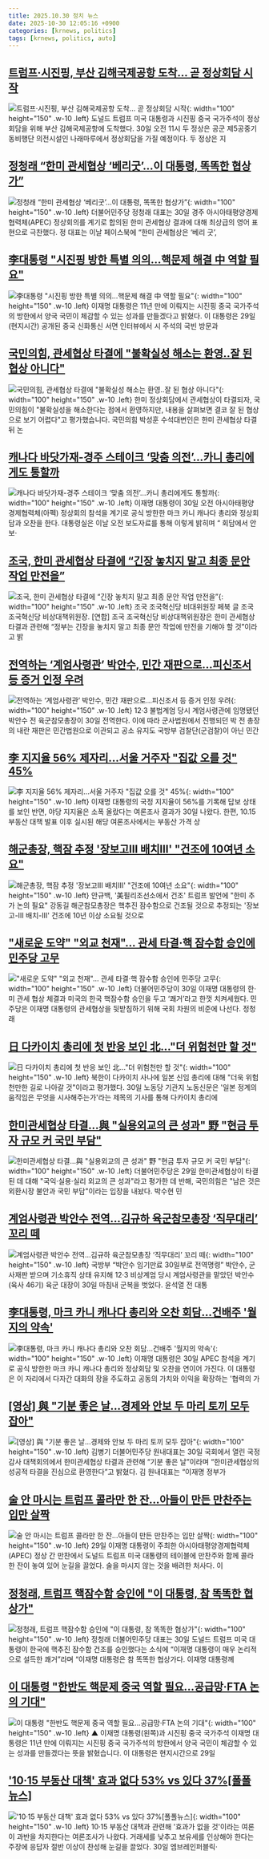 ```yaml
---
title: 2025.10.30 정치 뉴스
date: 2025-10-30 12:05:16 +0900
categories: [krnews, politics]
tags: [krnews, politics, auto]
---
```

## [트럼프·시진핑, 부산 김해국제공항 도착… 곧 정상회담 시작](https://n.news.naver.com/mnews/article/417/0001110049)

![트럼프·시진핑, 부산 김해국제공항 도착… 곧 정상회담 시작](https://mimgnews.pstatic.net/image/origin/417/2025/10/30/1110049.jpg?type=nf220_150){: width="100" height="150" .w-10 .left}
도널드 트럼프 미국 대통령과 시진핑 중국 국가주석이 정상회담을 위해 부산 김해국제공항에 도착했다. 30일 오전 11시 두 정상은 공군 제5공중기동비행단 의전시설인 나래마루에서 정상회담을 가질 예정이다. 두 정상은 지

## [정청래 “한미 관세협상 ‘베리굿’…이 대통령, 똑똑한 협상가”](https://n.news.naver.com/mnews/article/658/0000124372)

![정청래 “한미 관세협상 ‘베리굿’…이 대통령, 똑똑한 협상가”](https://mimgnews.pstatic.net/image/origin/658/2025/10/30/124372.jpg?type=nf220_150){: width="100" height="150" .w-10 .left}
더불어민주당 정청래 대표는 30일 경주 아시아태평양경제협력체(APEC) 정상회의를 계기로 합의된 한미 관세협상 결과에 대해 최상급의 영어 표현으로 극찬했다. 정 대표는 이날 페이스북에 “한미 관세협상은 ‘베리 굿’,

## [李대통령 "시진핑 방한 특별 의의…핵문제 해결 中 역할 필요"](https://n.news.naver.com/mnews/article/015/0005204190)

![李대통령 "시진핑 방한 특별 의의…핵문제 해결 中 역할 필요"](https://mimgnews.pstatic.net/image/origin/015/2025/10/30/5204190.jpg?type=nf220_150){: width="100" height="150" .w-10 .left}
이재명 대통령은 11년 만에 이뤄지는 시진핑 중국 국가주석의 방한에서 양국 국민이 체감할 수 있는 성과를 만들겠다고 밝혔다. 이 대통령은 29일(현지시간) 공개된 중국 신화통신 서면 인터뷰에서 시 주석의 국빈 방문과

## [국민의힘, 관세협상 타결에 "불확실성 해소는 환영‥잘 된 협상 아니다"](https://n.news.naver.com/mnews/article/214/0001458224)

![국민의힘, 관세협상 타결에 "불확실성 해소는 환영‥잘 된 협상 아니다"](https://mimgnews.pstatic.net/image/origin/214/2025/10/29/1458224.jpg?type=nf220_150){: width="100" height="150" .w-10 .left}
한미 정상회담에서 관세협상이 타결되자, 국민의힘이 "불확실성을 해소한다는 점에서 환영하지만, 내용을 살펴보면 결코 잘 된 협상으로 보기 어렵다"고 평가했습니다. 국민의힘 박성훈 수석대변인은 한미 관세협상 타결 뒤 논

## [캐나다 바닷가재-경주 스테이크 ‘맞춤 의전’…카니 총리에게도 통할까](https://n.news.naver.com/mnews/article/028/0002773567)

![캐나다 바닷가재-경주 스테이크 ‘맞춤 의전’…카니 총리에게도 통할까](https://mimgnews.pstatic.net/image/origin/028/2025/10/30/2773567.jpg?type=nf220_150){: width="100" height="150" .w-10 .left}
이재명 대통령이 30일 오전 아시아태평양 경제협력체(아펙) 정상회의 참석을 계기로 공식 방한한 마크 카니 캐나다 총리와 정상회담과 오찬을 한다. 대통령실은 이날 오전 보도자료를 통해 이렇게 밝히며 “ 회담에서 안보·

## [조국, 한미 관세협상 타결에 “긴장 놓치지 말고 최종 문안 작업 만전을”](https://n.news.naver.com/mnews/article/016/0002549723)

![조국, 한미 관세협상 타결에 “긴장 놓치지 말고 최종 문안 작업 만전을”](https://mimgnews.pstatic.net/image/origin/016/2025/10/30/2549723.jpg?type=nf220_150){: width="100" height="150" .w-10 .left}
조국 조국혁신당 비대위원장 페북 글 조국 조국혁신당 비상대책위원장. [연합] 조국 조국혁신당 비상대책위원장은 한미 관세협상 타결과 관련해 “정부는 긴장을 놓치지 말고 최종 문안 작업에 만전을 기해야 할 것”이라고 밝

## [전역하는 ‘계엄사령관’ 박안수, 민간 재판으로…피신조서 등 증거 인정 우려](https://n.news.naver.com/mnews/article/032/0003405488)

![전역하는 ‘계엄사령관’ 박안수, 민간 재판으로…피신조서 등 증거 인정 우려](https://mimgnews.pstatic.net/image/origin/032/2025/10/30/3405488.jpg?type=nf220_150){: width="100" height="150" .w-10 .left}
12·3 불법계엄 당시 계엄사령관에 임명됐던 박안수 전 육군참모총장이 30일 전역한다. 이에 따라 군사법원에서 진행되던 박 전 총장의 내란 재판은 민간법원으로 이관되고 공소 유지도 국방부 검찰단(군검찰)이 아닌 민간

## [李 지지율 56% 제자리...서울 거주자 "집값 오를 것" 45%](https://n.news.naver.com/mnews/article/025/0003479068)

![李 지지율 56% 제자리...서울 거주자 "집값 오를 것" 45%](https://mimgnews.pstatic.net/image/origin/025/2025/10/30/3479068.jpg?type=nf220_150){: width="100" height="150" .w-10 .left}
이재명 대통령의 국정 지지율이 56%를 기록해 답보 상태를 보인 반면, 야당 지지율은 소폭 올랐다는 여론조사 결과가 30일 나왔다. 한편, 10.15 부동산 대책 발표 이후 실시된 해당 여론조사에서는 부동산 가격 상

## [해군총장, 핵잠 추정 '장보고Ⅲ 배치Ⅲ' "건조에 10여년 소요"](https://n.news.naver.com/mnews/article/001/0015711704)

![해군총장, 핵잠 추정 '장보고Ⅲ 배치Ⅲ' "건조에 10여년 소요"](https://mimgnews.pstatic.net/image/origin/001/2025/10/30/15711704.jpg?type=nf220_150){: width="100" height="150" .w-10 .left}
안규백, '美필리조선소에서 건조' 트럼프 발언에 "한미 추가 논의 필요" 강동길 해군참모총장은 핵추진 잠수함으로 건조될 것으로 추정되는 '장보고-Ⅲ 배치-Ⅲ' 건조에 10년 이상 소요될 것으로

## ["새로운 도약" "외교 천재"... 관세 타결·핵 잠수함 승인에 민주당 고무](https://n.news.naver.com/mnews/article/469/0000894679)

!["새로운 도약" "외교 천재"... 관세 타결·핵 잠수함 승인에 민주당 고무](https://mimgnews.pstatic.net/image/origin/469/2025/10/30/894679.jpg?type=nf220_150){: width="100" height="150" .w-10 .left}
더불어민주당이 30일 이재명 대통령의 한·미 관세 협상 체결과 미국의 한국 핵잠수함 승인을 두고 ‘쾌거’라고 한껏 치켜세웠다. 민주당은 이재명 대통령의 관세협상을 뒷받침하기 위해 국회 차원의 비준에 나선다. 정청래

## [日 다카이치 총리에 첫 반응 보인 北…"더 위험천만 할 것"](https://n.news.naver.com/mnews/article/277/0005671903)

![日 다카이치 총리에 첫 반응 보인 北…"더 위험천만 할 것"](https://mimgnews.pstatic.net/image/origin/277/2025/10/30/5671903.jpg?type=nf220_150){: width="100" height="150" .w-10 .left}
북한이 다카이치 사나에 일본 신임 총리에 대해 "더욱 위험천만한 길로 나아갈 것"이라고 평가했다. 30일 노동당 기관지 노동신문은 '일본 정계의 움직임은 무엇을 시사해주는가'라는 제목의 기사를 통해 다카이치 총리에

## [한미관세협상 타결…與 "실용외교의 큰 성과" 野 "현금 투자 규모 커 국민 부담"](https://n.news.naver.com/mnews/article/003/0013567794)

![한미관세협상 타결…與 "실용외교의 큰 성과" 野 "현금 투자 규모 커 국민 부담"](https://mimgnews.pstatic.net/image/origin/003/2025/10/29/13567794.jpg?type=nf220_150){: width="100" height="150" .w-10 .left}
더불어민주당은 29일 한미관세협상이 타결된 데 대해 "국익·실용·실리 외교의 큰 성과"라고 평가한 데 반해, 국민의힘은 "남은 것은 외환시장 불안과 국민 부담"이라는 입장을 내놨다. 박수현 민

## [계엄사령관 박안수 전역…김규하 육군참모총장 ‘직무대리’ 꼬리 떼](https://n.news.naver.com/mnews/article/016/0002549744)

![계엄사령관 박안수 전역…김규하 육군참모총장 ‘직무대리’ 꼬리 떼](https://mimgnews.pstatic.net/image/origin/016/2025/10/30/2549744.jpg?type=nf220_150){: width="100" height="150" .w-10 .left}
국방부 “박안수 임기만료 30일부로 전역명령” 박안수, 군사재판 받으며 기소휴직 상태 유지해 12·3 비상계엄 당시 계엄사령관을 맡았던 박안수(육사 46기) 육군 대장이 30일 마침내 군복을 벗었다. 윤석열 전 대통

## [李대통령, 마크 카니 캐나다 총리와 오찬 회담…건배주 '월지의 약속'](https://n.news.naver.com/mnews/article/014/0005426845)

![李대통령, 마크 카니 캐나다 총리와 오찬 회담…건배주 '월지의 약속'](https://mimgnews.pstatic.net/image/origin/014/2025/10/30/5426845.jpg?type=nf220_150){: width="100" height="150" .w-10 .left}
이재명 대통령은 30일 APEC 참석을 계기로 공식 방한한 마크 카니 캐나다 총리와 정상회담 및 오찬을 연이어 가진다. 이 대통령은 이 자리에서 다자간 대화의 장을 주도하고 공동의 가치와 이익을 확장하는 '협력의 가

## [[영상] 與 "기분 좋은 날…경제와 안보 두 마리 토끼 모두 잡아"](https://n.news.naver.com/mnews/article/014/0005426934)

![[영상] 與 "기분 좋은 날…경제와 안보 두 마리 토끼 모두 잡아"](https://mimgnews.pstatic.net/image/origin/014/2025/10/30/5426934.jpg?type=nf220_150){: width="100" height="150" .w-10 .left}
김병기 더불어민주당 원내대표는 30일 국회에서 열린 국정감사 대책회의에서 한미관세협상 타결과 관련해 “기분 좋은 날”이라며 “한미관세협상의 성공적 타결을 진심으로 환영한다”고 밝혔다. 김 원내대표는 “이재명 정부가

## [술 안 마시는 트럼프 콜라만 한 잔…아들이 만든 만찬주는 입만 살짝](https://n.news.naver.com/mnews/article/277/0005671704)

![술 안 마시는 트럼프 콜라만 한 잔…아들이 만든 만찬주는 입만 살짝](https://mimgnews.pstatic.net/image/origin/277/2025/10/30/5671704.jpg?type=nf220_150){: width="100" height="150" .w-10 .left}
29일 이재명 대통령이 주최한 아시아태평양경제협력체(APEC) 정상 간 만찬에서 도널드 트럼프 미국 대통령의 테이블에 만찬주와 함께 콜라 한 잔이 놓여 있어 눈길을 끌었다. 술을 마시지 않는 것을 배려한 처사다. 이

## [정청래, 트럼프 핵잠수함 승인에 "이 대통령, 참 똑똑한 협상가"](https://n.news.naver.com/mnews/article/014/0005426888)

![정청래, 트럼프 핵잠수함 승인에 "이 대통령, 참 똑똑한 협상가"](https://mimgnews.pstatic.net/image/origin/014/2025/10/30/5426888.jpg?type=nf220_150){: width="100" height="150" .w-10 .left}
정청래 더불어민주당 대표는 30일 도널드 트럼프 미국 대통령이 한국에 핵추진 잠수함 건조를 승인했다는 소식에 “이재명 대통령이 매우 논리적으로 설득한 쾌거”라며 “이재명 대통령은 참 똑똑한 협상가다. 이재명 대통령께

## [이 대통령 "한반도 핵문제 중국 역할 필요…공급망·FTA 논의 기대"](https://n.news.naver.com/mnews/article/055/0001304009)

![이 대통령 "한반도 핵문제 중국 역할 필요…공급망·FTA 논의 기대"](https://mimgnews.pstatic.net/image/origin/055/2025/10/30/1304009.jpg?type=nf220_150){: width="100" height="150" .w-10 .left}
▲ 이재명 대통령(왼쪽)과 시진핑 중국 국가주석 이재명 대통령은 11년 만에 이뤄지는 시진핑 중국 국가주석의 방한에서 양국 국민이 체감할 수 있는 성과를 만들겠다는 뜻을 밝혔습니다. 이 대통령은 현지시간으로 29일

## ['10·15 부동산 대책' 효과 없다 53% vs 있다 37%[폴폴뉴스]](https://n.news.naver.com/mnews/article/277/0005672020)

!['10·15 부동산 대책' 효과 없다 53% vs 있다 37%[폴폴뉴스]](https://mimgnews.pstatic.net/image/origin/277/2025/10/30/5672020.jpg?type=nf220_150){: width="100" height="150" .w-10 .left}
10·15 부동산 대책과 관련해 '효과가 없을 것'이라는 여론이 과반을 차지한다는 여론조사가 나왔다. 거래세를 낮추고 보유세를 인상해야 한다는 주장에 응답자 절반 이상이 찬성해 눈길을 끌었다. 30일 엠브레인퍼블릭·

